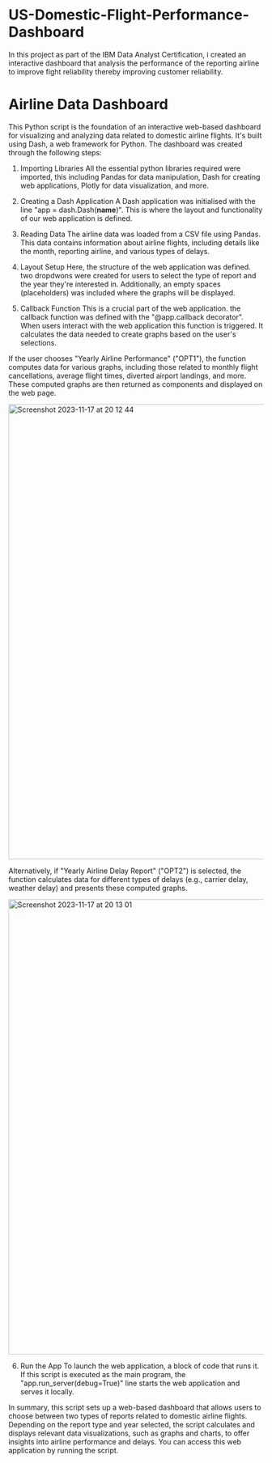 # US-Domestic-Flight-Performance-Dashboard
In this project as part of the IBM Data Analyst Certification, i created an interactive dashboard that analysis the performance of the reporting airline to improve fight reliability thereby improving customer reliability.

# Airline Data Dashboard
This Python script is the foundation of an interactive web-based dashboard for visualizing and analyzing data related to domestic airline flights. It's built using Dash, a web framework for Python. The dashboard was created through the following steps: 

1. Importing Libraries
All the essential python libraries required were imported, this including Pandas for data manipulation, Dash for creating web applications, Plotly for data visualization, and more.

2. Creating a Dash Application
A Dash application was initialised with the line "app = dash.Dash(__name__)". This is where the layout and functionality of our web application is defined.

3. Reading Data
The airline data was loaded from a CSV file using Pandas. This data contains information about airline flights, including details like the month, reporting airline, and various types of delays.

4. Layout Setup
Here, the structure of the web application was defined. two dropdwons were created for users to select the type of report and the year they're interested in. Additionally, an empty spaces (placeholders) was included where the graphs will be displayed.

5. Callback Function
This is a crucial part of the web application. the callback function was defined  with the "@app.callback decorator". When users interact with the web application this function is triggered. It calculates the data needed to create graphs based on the user's selections.

If the user chooses "Yearly Airline Performance" ("OPT1"), the function computes data for various graphs, including those related to monthly flight cancellations, average flight times, diverted airport landings, and more. These computed graphs are then returned as components and displayed on the web page.

<img width="900" alt="Screenshot 2023-11-17 at 20 12 44" src="https://github.com/moheebprojects/US-Domestic-Flight-Performance-Dashboard/assets/125134551/4080a0fe-a158-4516-a00f-0c80ce273bb1">


Alternatively, if "Yearly Airline Delay Report" ("OPT2") is selected, the function calculates data for different types of delays (e.g., carrier delay, weather delay) and presents these computed graphs.

<img width="900" alt="Screenshot 2023-11-17 at 20 13 01" src="https://github.com/moheebprojects/US-Domestic-Flight-Performance-Dashboard/assets/125134551/19e6bad1-d768-48a5-b833-95933b811077">


6. Run the App
To launch the web application, a block of code that runs it. If this script is executed as the main program, the "app.run_server(debug=True)" line starts the web application and serves it locally.

In summary, this script sets up a web-based dashboard that allows users to choose between two types of reports related to domestic airline flights. Depending on the report type and year selected, the script calculates and displays relevant data visualizations, such as graphs and charts, to offer insights into airline performance and delays. You can access this web application by running the script.
